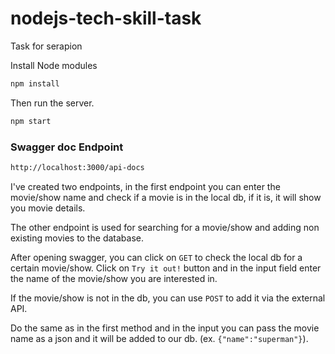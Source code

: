 # nodejs-tech-skill-task
Task for serapion

Install Node modules

```bash
npm install
```

Then run the server.

```bash
npm start
```

### Swagger doc Endpoint

```bash
http://localhost:3000/api-docs
```

I've created two endpoints, in the first endpoint you can enter the movie/show name and check if a movie is in the local db, if it is, it will show you movie details.

The other endpoint is used for searching for a movie/show and adding non existing movies to the database.

After opening swagger, you can click on `GET` to check the local db for a certain movie/show.
Click on `Try it out!` button and in the input field enter the name of the movie/show you are interested in.


If the movie/show is not in the db, you can use `POST` to add it via the external API. 

Do the same as in the first method and in the input you can pass the movie name as a json and it will be added to our db. (ex. `{"name":"superman"}`).

